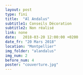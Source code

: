```yaml
---
layout: post
type: fini
title:  "Al Andalus"
subtitle1: Conseils Décoration
subtitle2: Non réalisé
link: none
date:   2018-03-20 12:00:00 +0200
date_fr: "20 Mars 2018"
location: "Montpellier"
img_folder: "alandalus"
img_num: 2
before_num: 4
poster: "couverture.jpg"
---
```

